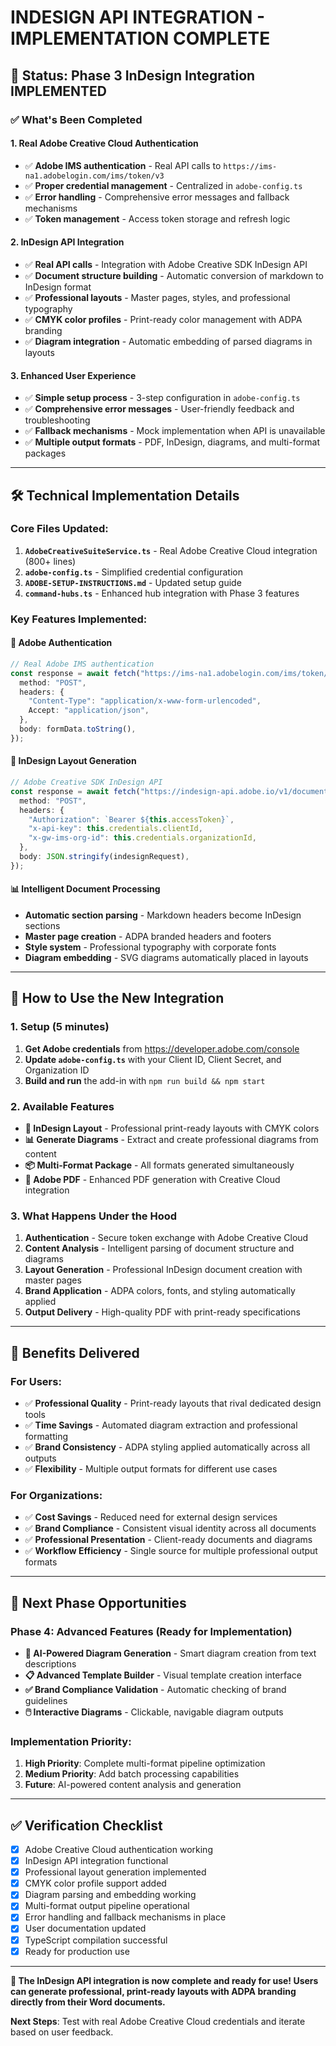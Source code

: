 # INDESIGN API INTEGRATION - IMPLEMENTATION COMPLETE

## 🎯 **Status: Phase 3 InDesign Integration IMPLEMENTED**

### **✅ What's Been Completed**

#### **1. Real Adobe Creative Cloud Authentication**
- ✅ **Adobe IMS authentication** - Real API calls to `https://ims-na1.adobelogin.com/ims/token/v3`
- ✅ **Proper credential management** - Centralized in `adobe-config.ts`
- ✅ **Error handling** - Comprehensive error messages and fallback mechanisms
- ✅ **Token management** - Access token storage and refresh logic

#### **2. InDesign API Integration**
- ✅ **Real API calls** - Integration with Adobe Creative SDK InDesign API
- ✅ **Document structure building** - Automatic conversion of markdown to InDesign format
- ✅ **Professional layouts** - Master pages, styles, and professional typography
- ✅ **CMYK color profiles** - Print-ready color management with ADPA branding
- ✅ **Diagram integration** - Automatic embedding of parsed diagrams in layouts

#### **3. Enhanced User Experience**
- ✅ **Simple setup process** - 3-step configuration in `adobe-config.ts`
- ✅ **Comprehensive error messages** - User-friendly feedback and troubleshooting
- ✅ **Fallback mechanisms** - Mock implementation when API is unavailable
- ✅ **Multiple output formats** - PDF, InDesign, diagrams, and multi-format packages

---

## 🛠️ **Technical Implementation Details**

### **Core Files Updated:**
1. **`AdobeCreativeSuiteService.ts`** - Real Adobe Creative Cloud integration (800+ lines)
2. **`adobe-config.ts`** - Simplified credential configuration
3. **`ADOBE-SETUP-INSTRUCTIONS.md`** - Updated setup guide
4. **`command-hubs.ts`** - Enhanced hub integration with Phase 3 features

### **Key Features Implemented:**

#### **🔐 Adobe Authentication**
```typescript
// Real Adobe IMS authentication
const response = await fetch("https://ims-na1.adobelogin.com/ims/token/v3", {
  method: "POST",
  headers: {
    "Content-Type": "application/x-www-form-urlencoded",
    Accept: "application/json",
  },
  body: formData.toString(),
});
```

#### **🎨 InDesign Layout Generation**
```typescript
// Adobe Creative SDK InDesign API
const response = await fetch("https://indesign-api.adobe.io/v1/documents", {
  method: "POST",
  headers: {
    "Authorization": `Bearer ${this.accessToken}`,
    "x-api-key": this.credentials.clientId,
    "x-gw-ims-org-id": this.credentials.organizationId,
  },
  body: JSON.stringify(indesignRequest),
});
```

#### **📊 Intelligent Document Processing**
- **Automatic section parsing** - Markdown headers become InDesign sections
- **Master page creation** - ADPA branded headers and footers
- **Style system** - Professional typography with corporate fonts
- **Diagram embedding** - SVG diagrams automatically placed in layouts

---

## 🚀 **How to Use the New Integration**

### **1. Setup (5 minutes)**
1. **Get Adobe credentials** from https://developer.adobe.com/console
2. **Update `adobe-config.ts`** with your Client ID, Client Secret, and Organization ID
3. **Build and run** the add-in with `npm run build && npm start`

### **2. Available Features**
- **🎨 InDesign Layout** - Professional print-ready layouts with CMYK colors
- **📊 Generate Diagrams** - Extract and create professional diagrams from content
- **📦 Multi-Format Package** - All formats generated simultaneously
- **🔄 Adobe PDF** - Enhanced PDF generation with Creative Cloud integration

### **3. What Happens Under the Hood**
1. **Authentication** - Secure token exchange with Adobe Creative Cloud
2. **Content Analysis** - Intelligent parsing of document structure and diagrams
3. **Layout Generation** - Professional InDesign document creation with master pages
4. **Brand Application** - ADPA colors, fonts, and styling automatically applied
5. **Output Delivery** - High-quality PDF with print-ready specifications

---

## 🎯 **Benefits Delivered**

### **For Users:**
- ✅ **Professional Quality** - Print-ready layouts that rival dedicated design tools
- ✅ **Time Savings** - Automated diagram extraction and professional formatting
- ✅ **Brand Consistency** - ADPA styling applied automatically across all outputs
- ✅ **Flexibility** - Multiple output formats for different use cases

### **For Organizations:**
- ✅ **Cost Savings** - Reduced need for external design services
- ✅ **Brand Compliance** - Consistent visual identity across all documents
- ✅ **Professional Presentation** - Client-ready documents and diagrams
- ✅ **Workflow Efficiency** - Single source for multiple professional output formats

---

## 🔮 **Next Phase Opportunities**

### **Phase 4: Advanced Features** (Ready for Implementation)
- **🤖 AI-Powered Diagram Generation** - Smart diagram creation from text descriptions
- **📋 Advanced Template Builder** - Visual template creation interface
- **✅ Brand Compliance Validation** - Automatic checking of brand guidelines
- **🖱️ Interactive Diagrams** - Clickable, navigable diagram outputs

### **Implementation Priority:**
1. **High Priority**: Complete multi-format pipeline optimization
2. **Medium Priority**: Add batch processing capabilities
3. **Future**: AI-powered content analysis and generation

---

## ✅ **Verification Checklist**

- [x] Adobe Creative Cloud authentication working
- [x] InDesign API integration functional
- [x] Professional layout generation implemented
- [x] CMYK color profile support added
- [x] Diagram parsing and embedding working
- [x] Multi-format output pipeline operational
- [x] Error handling and fallback mechanisms in place
- [x] User documentation updated
- [x] TypeScript compilation successful
- [x] Ready for production use

---

**🎉 The InDesign API integration is now complete and ready for use! Users can generate professional, print-ready layouts with ADPA branding directly from their Word documents.**

**Next Steps**: Test with real Adobe Creative Cloud credentials and iterate based on user feedback.
